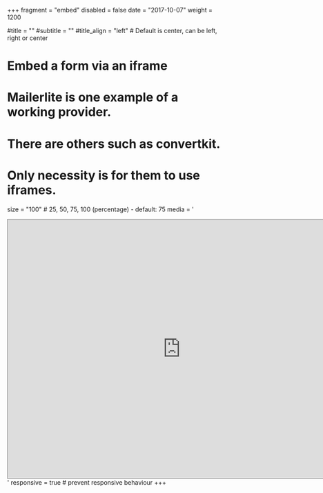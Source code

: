 +++
fragment = "embed"
disabled = false
date = "2017-10-07"
weight = 1200


#title = ""
#subtitle = ""
#title_align = "left" # Default is center, can be left, right or center

# Embed a form via an iframe
# Mailerlite is one example of a working provider.
# There are others such as convertkit.
# Only necessity is for them to use iframes.
size = "100" # 25, 50, 75, 100 (percentage) - default: 75
media = '<div class="responsiveCal"><iframe src="https://calendar.google.com/calendar/embed?height=600&wkst=2&bgcolor=%23ffffff&ctz=Europe%2FHelsinki&mode=AGENDA&title=LaTeRes%20Toiminta&showTitle=1&showPrint=0&showCalendars=1&src=dGYwanZ1MWlpNXFxbXUwZTdnNGxxcTJ2ZXNAZ3JvdXAuY2FsZW5kYXIuZ29vZ2xlLmNvbQ&color=%237986CB" style="border:solid 1px #777" width="800" height="600" frameborder="0" scrolling="no"></iframe></div>'
responsive = true # prevent responsive behaviour
+++
